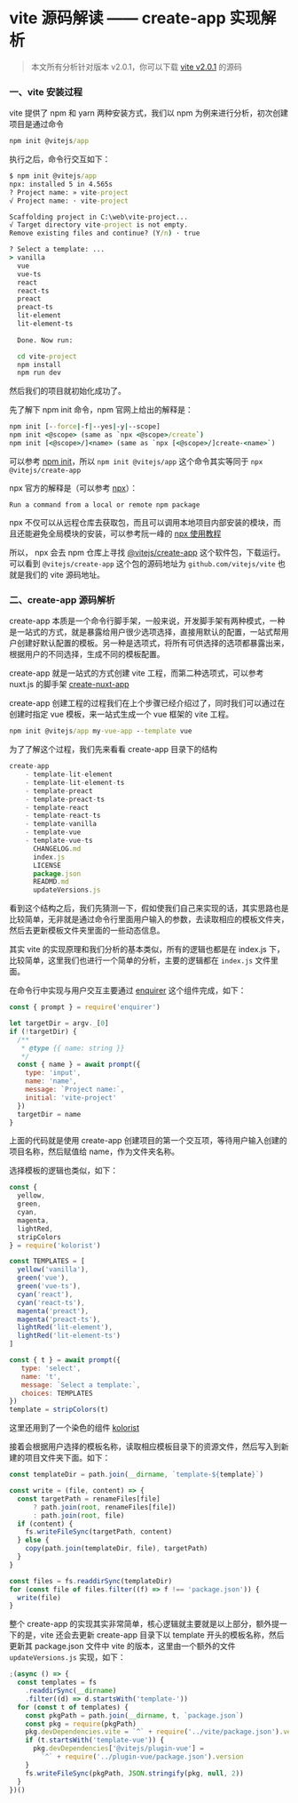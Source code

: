 # vite 源码解读 —— create-app 实现解析

> 本文所有分析针对版本 v2.0.1，你可以下载 [vite v2.0.1](https://github.com/vitejs/vite/releases/tag/v2.0.1) 的源码

### 一、vite 安装过程

vite 提供了 npm 和 yarn 两种安装方式，我们以 npm 为例来进行分析，初次创建项目是通过命令

```cmd
npm init @vitejs/app
```

执行之后，命令行交互如下：

```cmd
$ npm init @vitejs/app
npx: installed 5 in 4.565s
? Project name: » vite-project
√ Project name: · vite-project

Scaffolding project in C:\web\vite-project...
√ Target directory vite-project is not empty.
Remove existing files and continue? (Y/n) · true

? Select a template: ...
> vanilla
  vue
  vue-ts
  react
  react-ts
  preact
  preact-ts
  lit-element
  lit-element-ts
  
  Done. Now run:

  cd vite-project
  npm install
  npm run dev
```

然后我们的项目就初始化成功了。

先了解下 npm init 命令，npm 官网上给出的解释是：

```cmd
npm init [--force|-f|--yes|-y|--scope]
npm init <@scope> (same as `npx <@scope>/create`)
npm init [<@scope>/]<name> (same as `npx [<@scope>/]create-<name>`)
```

可以参考 [npm init](https://docs.npmjs.com/cli/v7/commands/npm-init)，所以 `npm init @vitejs/app` 这个命令其实等同于 `npx @vitejs/create-app`

npx  官方的解释是（可以参考 [npx](https://docs.npmjs.com/cli/v7/commands/npx)）：

```
Run a command from a local or remote npm package
```

npx 不仅可以从远程仓库去获取包，而且可以调用本地项目内部安装的模块，而且还能避免全局模块的安装，可以参考阮一峰的 [npx 使用教程](http://www.ruanyifeng.com/blog/2019/02/npx.html)

所以， npx 会去 npm 仓库上寻找 [@vitejs/create-app](https://www.npmjs.com/package/@vitejs/create-app) 这个软件包，下载运行。可以看到 `@vitejs/create-app` 这个包的源码地址为 `github.com/vitejs/vite` 也就是我们的 vite 源码地址。

### 二、create-app 源码解析

create-app 本质是一个命令行脚手架，一般来说，开发脚手架有两种模式，一种是一站式的方式，就是暴露给用户很少选项选择，直接用默认的配置，一站式帮用户创建好默认配置的模板。另一种是选项式，将所有可供选择的选项都暴露出来，根据用户的不同选择，生成不同的模板配置。

create-app 就是一站式的方式创建 vite 工程，而第二种选项式，可以参考 nuxt.js 的脚手架 [create-nuxt-app](https://github.com/nuxt/create-nuxt-app)

create-app 创建工程的过程我们在上个步骤已经介绍过了，同时我们可以通过在创建时指定 vue 模板，来一站式生成一个 vue 框架的 vite 工程。

```cmd
npm init @vitejs/app my-vue-app --template vue
```

为了了解这个过程，我们先来看看 create-app 目录下的结构

```javascript
create-app
	- template-lit-element
	- template-lit-element-ts
	- template-preact
	- template-preact-ts
	- template-react
	- template-react-ts
	- template-vanilla
	- template-vue
	- template-vue-ts
	  CHANGELOG.md
	  index.js
	  LICENSE
      package.json
	  READMD.md
	  updateVersions.js
```

看到这个结构之后，我们先猜测一下，假如使我们自己来实现的话，其实思路也是比较简单，无非就是通过命令行里面用户输入的参数，去读取相应的模板文件夹，然后去更新模板文件夹里面的一些动态信息。

其实 vite 的实现原理和我们分析的基本类似，所有的逻辑也都是在 index.js 下，比较简单，这里我们也进行一个简单的分析，主要的逻辑都在 `index.js` 文件里面。

在命令行中实现与用户交互主要通过 [enquirer](https://github.com/enquirer/enquirer) 这个组件完成，如下：

```javascript
const { prompt } = require('enquirer')

let targetDir = argv._[0]
if (!targetDir) {
  /**
   * @type {{ name: string }}
   */
  const { name } = await prompt({
    type: 'input',
    name: 'name',
    message: `Project name:`,
    initial: 'vite-project'
  })
  targetDir = name
}
```

上面的代码就是使用 create-app 创建项目的第一个交互项，等待用户输入创建的项目名称，然后赋值给 name，作为文件夹名称。

选择模板的逻辑也类似，如下：

```javascript
const {
  yellow,
  green,
  cyan,
  magenta,
  lightRed,
  stripColors
} = require('kolorist')

const TEMPLATES = [
  yellow('vanilla'),
  green('vue'),
  green('vue-ts'),
  cyan('react'),
  cyan('react-ts'),
  magenta('preact'),
  magenta('preact-ts'),
  lightRed('lit-element'),
  lightRed('lit-element-ts')
]

const { t } = await prompt({
   type: 'select',
   name: 't',
   message: `Select a template:`,
   choices: TEMPLATES
})
template = stripColors(t)
```

这里还用到了一个染色的组件 [kolorist](https://github.com/marvinhagemeister/kolorist)

接着会根据用户选择的模板名称，读取相应模板目录下的资源文件，然后写入到新建的项目文件夹下面。如下：

```javascript
const templateDir = path.join(__dirname, `template-${template}`)

const write = (file, content) => {
  const targetPath = renameFiles[file]
      ? path.join(root, renameFiles[file])
      : path.join(root, file)
  if (content) {
    fs.writeFileSync(targetPath, content)
  } else {
    copy(path.join(templateDir, file), targetPath)
  }
}

const files = fs.readdirSync(templateDir)
for (const file of files.filter((f) => f !== 'package.json')) {
  write(file)
}
```

整个 create-app 的实现其实非常简单，核心逻辑就主要就是以上部分，额外提一下的是，vite 还会去更新 create-app 目录下以 template 开头的模板名称，然后更新其 package.json 文件中 vite 的版本，这里由一个额外的文件 `updateVersions.js` 实现，如下：

```javascript
;(async () => {
  const templates = fs
    .readdirSync(__dirname)
    .filter((d) => d.startsWith('template-'))
  for (const t of templates) {
    const pkgPath = path.join(__dirname, t, `package.json`)
    const pkg = require(pkgPath)
    pkg.devDependencies.vite = `^` + require('../vite/package.json').version
    if (t.startsWith('template-vue')) {
      pkg.devDependencies['@vitejs/plugin-vue'] =
        `^` + require('../plugin-vue/package.json').version
    }
    fs.writeFileSync(pkgPath, JSON.stringify(pkg, null, 2))
  }
})()
```
